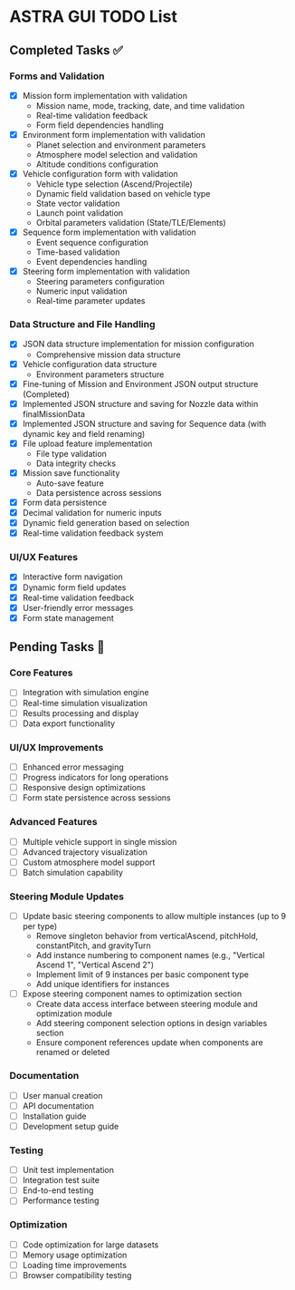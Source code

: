 # ASTRA GUI TODO List

## Completed Tasks ✅

### Forms and Validation

- [x] Mission form implementation with validation
  - Mission name, mode, tracking, date, and time validation
  - Real-time validation feedback
  - Form field dependencies handling
- [x] Environment form implementation with validation
  - Planet selection and environment parameters
  - Atmosphere model selection and validation
  - Altitude conditions configuration
- [x] Vehicle configuration form with validation
  - Vehicle type selection (Ascend/Projectile)
  - Dynamic field validation based on vehicle type
  - State vector validation
  - Launch point validation
  - Orbital parameters validation (State/TLE/Elements)
- [x] Sequence form implementation with validation
  - Event sequence configuration
  - Time-based validation
  - Event dependencies handling
- [x] Steering form implementation with validation
  - Steering parameters configuration
  - Numeric input validation
  - Real-time parameter updates

### Data Structure and File Handling

- [x] JSON data structure implementation for mission configuration
  - Comprehensive mission data structure
- [x] Vehicle configuration data structure
  - Environment parameters structure
- [x] Fine-tuning of Mission and Environment JSON output structure (Completed)
- [x] Implemented JSON structure and saving for Nozzle data within finalMissionData
- [x] Implemented JSON structure and saving for Sequence data (with dynamic key and field renaming)
- [x] File upload feature implementation
  - File type validation
  - Data integrity checks
- [x] Mission save functionality
  - Auto-save feature
  - Data persistence across sessions
- [x] Form data persistence
- [x] Decimal validation for numeric inputs
- [x] Dynamic field generation based on selection
- [x] Real-time validation feedback system

### UI/UX Features

- [x] Interactive form navigation
- [x] Dynamic form field updates
- [x] Real-time validation feedback
- [x] User-friendly error messages
- [x] Form state management

## Pending Tasks 🚀

### Core Features

- [ ] Integration with simulation engine
- [ ] Real-time simulation visualization
- [ ] Results processing and display
- [ ] Data export functionality

### UI/UX Improvements

- [ ] Enhanced error messaging
- [ ] Progress indicators for long operations
- [ ] Responsive design optimizations
- [ ] Form state persistence across sessions

### Advanced Features

- [ ] Multiple vehicle support in single mission
- [ ] Advanced trajectory visualization
- [ ] Custom atmosphere model support
- [ ] Batch simulation capability

### Steering Module Updates

- [ ] Update basic steering components to allow multiple instances (up to 9 per type)
  - Remove singleton behavior from verticalAscend, pitchHold, constantPitch, and gravityTurn
  - Add instance numbering to component names (e.g., "Vertical Ascend 1", "Vertical Ascend 2")
  - Implement limit of 9 instances per basic component type
  - Add unique identifiers for instances
- [ ] Expose steering component names to optimization section
  - Create data access interface between steering module and optimization module
  - Add steering component selection options in design variables section
  - Ensure component references update when components are renamed or deleted

### Documentation

- [ ] User manual creation
- [ ] API documentation
- [ ] Installation guide
- [ ] Development setup guide

### Testing

- [ ] Unit test implementation
- [ ] Integration test suite
- [ ] End-to-end testing
- [ ] Performance testing

### Optimization

- [ ] Code optimization for large datasets
- [ ] Memory usage optimization
- [ ] Loading time improvements
- [ ] Browser compatibility testing
